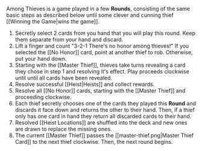Among Thieves is a game played in a few **Rounds**, consisting of the same basic steps as described below until some clever and cunning thief [[Winning the Game|wins the game]].
1. Secretly select 2 cards from you hand that you will play this round. Keep them separate from your hand and discard.
2. Lift a finger and count "3-2-1 There's no honor among thieves!" If you selected the [[No Honor]] card, point at another thief to rob. Otherwise, put your hand down.
3. Starting with the [[Master Thief]], thieves take turns revealing a card they chose in step 1 and resolving it's effect. Play proceeds clockwise until until all cards have been revealed.
4. Resolve successful [[Heist|Heists]] and collect rewards.
5. Resolve all [[No Honor]] cards, starting with the [[Master Thief]] and proceeding clockwise.
6. Each thief secretly chooses one of the cards they played this **Round** and discards it face down and returns the other to their hand. Then, if a thief only has one card in hand they return all discarded cards to their hand.
7. Resolved [[Heist Locations]] are shuffled into the deck and new ones are drawn to replace the missing ones.
8. The current [[Master Thief]] passes the [[master-thief.png|Master Thief Card]] to the next thief clockwise. Then, the next round begins.
